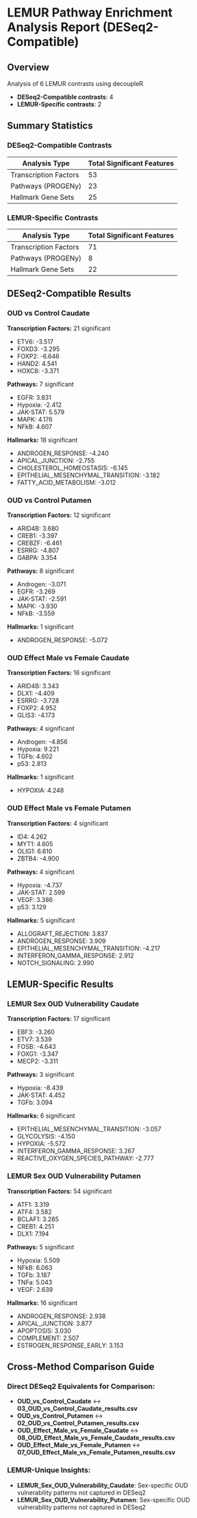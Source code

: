 # LEMUR Pathway Enrichment Analysis Report (DESeq2-Compatible)

## Overview
Analysis of 6 LEMUR contrasts using decoupleR
- **DESeq2-Compatible contrasts**: 4
- **LEMUR-Specific contrasts**: 2

## Summary Statistics

### DESeq2-Compatible Contrasts
| Analysis Type | Total Significant Features |
|---|---|
| Transcription Factors | 53 |
| Pathways (PROGENy) | 23 |
| Hallmark Gene Sets | 25 |

### LEMUR-Specific Contrasts
| Analysis Type | Total Significant Features |
|---|---|
| Transcription Factors | 71 |
| Pathways (PROGENy) | 8 |
| Hallmark Gene Sets | 22 |

## DESeq2-Compatible Results

### OUD vs Control Caudate

**Transcription Factors:** 21 significant

- ETV6: -3.517
- FOXD3: -3.295
- FOXP2: -6.646
- HAND2: 4.541
- HOXC8: -3.371

**Pathways:** 7 significant

- EGFR: 3.831
- Hypoxia: -2.412
- JAK-STAT: 5.579
- MAPK: 4.176
- NFkB: 4.607

**Hallmarks:** 18 significant

- ANDROGEN_RESPONSE: -4.240
- APICAL_JUNCTION: -2.755
- CHOLESTEROL_HOMEOSTASIS: -6.145
- EPITHELIAL_MESENCHYMAL_TRANSITION: -3.182
- FATTY_ACID_METABOLISM: -3.012

### OUD vs Control Putamen

**Transcription Factors:** 12 significant

- ARID4B: 3.680
- CREB1: -3.397
- CREBZF: -6.461
- ESRRG: -4.807
- GABPA: 3.354

**Pathways:** 8 significant

- Androgen: -3.071
- EGFR: -3.269
- JAK-STAT: -2.591
- MAPK: -3.930
- NFkB: -3.559

**Hallmarks:** 1 significant

- ANDROGEN_RESPONSE: -5.072

### OUD Effect Male vs Female Caudate

**Transcription Factors:** 16 significant

- ARID4B: 3.343
- DLX1: -4.409
- ESRRG: -3.728
- FOXP2: 4.952
- GLIS3: -4.173

**Pathways:** 4 significant

- Androgen: -4.856
- Hypoxia: 9.221
- TGFb: 4.602
- p53: 2.813

**Hallmarks:** 1 significant

- HYPOXIA: 4.248

### OUD Effect Male vs Female Putamen

**Transcription Factors:** 4 significant

- ID4: 4.262
- MYT1: 4.605
- OLIG1: 6.610
- ZBTB4: -4.900

**Pathways:** 4 significant

- Hypoxia: -4.737
- JAK-STAT: 2.599
- VEGF: 3.386
- p53: 3.129

**Hallmarks:** 5 significant

- ALLOGRAFT_REJECTION: 3.837
- ANDROGEN_RESPONSE: 3.909
- EPITHELIAL_MESENCHYMAL_TRANSITION: -4.217
- INTERFERON_GAMMA_RESPONSE: 2.912
- NOTCH_SIGNALING: 2.990


## LEMUR-Specific Results

### LEMUR Sex OUD Vulnerability Caudate

**Transcription Factors:** 17 significant

- EBF3: -3.260
- ETV7: 3.539
- FOSB: -4.643
- FOXG1: -3.347
- MECP2: -3.311

**Pathways:** 3 significant

- Hypoxia: -8.439
- JAK-STAT: 4.452
- TGFb: 3.094

**Hallmarks:** 6 significant

- EPITHELIAL_MESENCHYMAL_TRANSITION: -3.057
- GLYCOLYSIS: -4.150
- HYPOXIA: -5.572
- INTERFERON_GAMMA_RESPONSE: 3.267
- REACTIVE_OXYGEN_SPECIES_PATHWAY: -2.777

### LEMUR Sex OUD Vulnerability Putamen

**Transcription Factors:** 54 significant

- ATF1: 3.319
- ATF4: 3.582
- BCLAF1: 3.285
- CREB1: 4.251
- DLX1: 7.194

**Pathways:** 5 significant

- Hypoxia: 5.509
- NFkB: 6.063
- TGFb: 3.187
- TNFa: 5.043
- VEGF: 2.639

**Hallmarks:** 16 significant

- ANDROGEN_RESPONSE: 2.938
- APICAL_JUNCTION: 3.877
- APOPTOSIS: 3.030
- COMPLEMENT: 2.507
- ESTROGEN_RESPONSE_EARLY: 3.153


## Cross-Method Comparison Guide

### Direct DESeq2 Equivalents for Comparison:
- **OUD_vs_Control_Caudate** ↔ **03_OUD_vs_Control_Caudate_results.csv**
- **OUD_vs_Control_Putamen** ↔ **02_OUD_vs_Control_Putamen_results.csv**
- **OUD_Effect_Male_vs_Female_Caudate** ↔ **08_OUD_Effect_Male_vs_Female_Caudate_results.csv**
- **OUD_Effect_Male_vs_Female_Putamen** ↔ **07_OUD_Effect_Male_vs_Female_Putamen_results.csv**

### LEMUR-Unique Insights:
- **LEMUR_Sex_OUD_Vulnerability_Caudate**: Sex-specific OUD vulnerability patterns not captured in DESeq2
- **LEMUR_Sex_OUD_Vulnerability_Putamen**: Sex-specific OUD vulnerability patterns not captured in DESeq2

